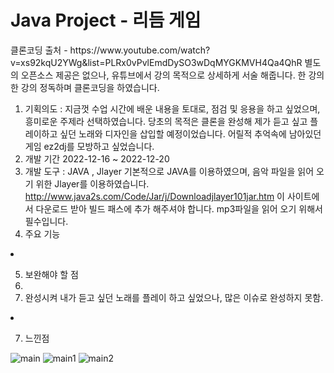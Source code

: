 <h1>Java Project - 리듬 게임</h1>
 클론코딩 출처 - https://www.youtube.com/watch?v=xs92kqU2YWg&list=PLRx0vPvlEmdDySO3wDqMYGKMVH4Qa4QhR 
 별도의 오픈소스 제공은 없으나, 유튜브에서 강의 목적으로 상세하게 서술 해줍니다. 한 강의 한 강의 정독하며 클론코딩을 하였습니다.
 
 1. 기획의도 : 지금껏 수업 시간에 배운 내용을 토대로, 점검 및 응용을 하고 싶었으며, 흥미로운 주제라 선택하였습니다. 당초의 목적은 클론을 완성해 제가 듣고 싶고 플레이하고 싶던 노래와 디자인을 삽입할 예정이었습니다. 어릴적 추억속에 남아있던 게임 ez2dj를 모방하고 싶었습니다.
 2. 개발 기간 2022-12-16 ~ 2022-12-20
 3. 개발 도구 : JAVA , Jlayer 
  기본적으로 JAVA를 이용하였으며, 음악 파일을 읽어 오기 위한 Jlayer를 이용하였습니다. 
  http://www.java2s.com/Code/Jar/j/Downloadjlayer101jar.htm 이 사이트에서 다운로드 받아 빌드 패스에 추가 해주셔야 합니다. mp3파일을 읽어 오기 위해서 필수입니다.
 4. 주요 기능 
 <li>  </li>

5. 보완해야 할 점
6. <li> 완성시켜 내가 듣고 싶던 노래를 플레이 하고 싶었으나, 많은 이슈로 완성하지 못함. </li>
  <li>  </li>
  
7. 느낀점

![main](https://user-images.githubusercontent.com/22864305/208762203-12215b65-771f-470b-b1fe-af3d951dbdce.PNG)
![main1](https://user-images.githubusercontent.com/22864305/208780580-532759cc-1539-439c-bfb4-cdfae70d2903.PNG)
![main2](https://user-images.githubusercontent.com/22864305/208780588-23e3d47b-bf96-4160-9d11-27f93812292a.PNG)
